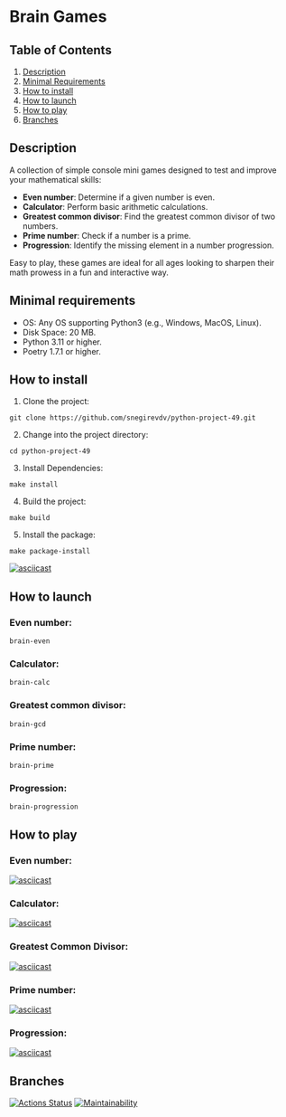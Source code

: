 # Brain Games
## Table of Contents
1. [Description](#description)
2. [Minimal Requirements](#minimal-requirements)
3. [How to install](#how-to-install)
4. [How to launch](#how-to-launch)
5. [How to play](#how-to-play)
6. [Branches](#branches)
## Description
A collection of simple console mini games designed to test and improve your mathematical skills:
- **Even number**: Determine if a given number is even.
- **Calculator**: Perform basic arithmetic calculations.
- **Greatest common divisor**: Find the greatest common divisor of two numbers.
- **Prime number**: Check if a number is a prime.
- **Progression**: Identify the missing element in a number progression.

Easy to play, these games are ideal for all ages looking to sharpen their math prowess in a fun and interactive way.
## Minimal requirements
- OS: Any OS supporting Python3 (e.g., Windows, MacOS, Linux).
- Disk Space: 20 MB.
- Python 3.11 or higher.
- Poetry 1.7.1 or higher.
## How to install
1. Clone the project:
```Shell
git clone https://github.com/snegirevdv/python-project-49.git
```
2. Change into the project directory:
```Shell
cd python-project-49
```
3. Install Dependencies:
```Shell
make install
```
4. Build the project:
```Shell
make build
```
5. Install the package:
```Shell
make package-install
```
[![asciicast](https://asciinema.org/a/NgscvFGlFFd10SLUADsYPuytu.svg)](https://asciinema.org/a/NgscvFGlFFd10SLUADsYPuytu)
## How to launch
### Even number:
```Shell
brain-even
```
### Calculator:
```Shell
brain-calc
```
### Greatest common divisor:
```Shell
brain-gcd
```
### Prime number:
```Shell
brain-prime
```
### Progression:
```Shell
brain-progression
```
## How to play
### Even number:
[![asciicast](https://asciinema.org/a/SAB4cgOmgrK19xU2JVG9JTMq9.svg)](https://asciinema.org/a/SAB4cgOmgrK19xU2JVG9JTMq9)
### Calculator:
[![asciicast](https://asciinema.org/a/QeKRoWSHrg2qdsIk1uzgBcMeJ.svg)](https://asciinema.org/a/QeKRoWSHrg2qdsIk1uzgBcMeJ)
### Greatest Common Divisor:
[![asciicast](https://asciinema.org/a/KEFtpxG4WM2RAVAnm44lsva3W.svg)](https://asciinema.org/a/KEFtpxG4WM2RAVAnm44lsva3W)
### Prime number:
[![asciicast](https://asciinema.org/a/IUO1aoRUKcc3Pdqf1xWeOlA8j.svg)](https://asciinema.org/a/IUO1aoRUKcc3Pdqf1xWeOlA8j)
### Progression:
[![asciicast](https://asciinema.org/a/iEAYB9N0TvTeorwTbZYZfm3Lw.svg)](https://asciinema.org/a/iEAYB9N0TvTeorwTbZYZfm3Lw)
## Branches
[![Actions Status](https://github.com/snegirevdv/python-project-49/actions/workflows/hexlet-check.yml/badge.svg)](https://github.com/snegirevdv/python-project-49/actions) [![Maintainability](https://api.codeclimate.com/v1/badges/b14f493ee4c8c3a94c85/maintainability)](https://codeclimate.com/github/snegirevdv/python-project-49/maintainability)